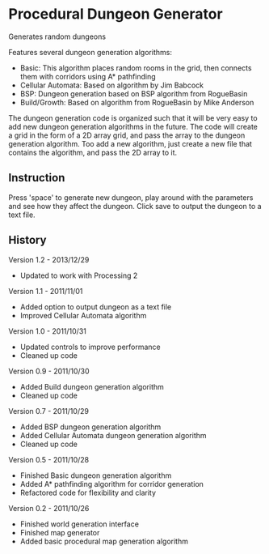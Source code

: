 Procedural Dungeon Generator
============================

Generates random dungeons

Features several dungeon generation algorithms:
- Basic: This algorithm places random rooms in the grid, then connects them with corridors using A* pathfinding
- Cellular Automata: Based on algorithm by Jim Babcock
- BSP: Dungeon generation based on BSP algorithm from RogueBasin
- Build/Growth: Based on algorithm from RogueBasin by Mike Anderson

The dungeon generation code is organized such that it will be very easy to add new dungeon generation algorithms in the future. The code will create a grid in the form of a 2D array grid, and pass the array to the dungeon generation algorithm. Too add a new algorithm, just create a new file that contains the algorithm, and pass the 2D array to it.
 
Instruction
-----------

Press 'space' to generate new dungeon, play around with the parameters and see how they affect the dungeon. Click save to output the dungeon to a text file.

History
-------

Version 1.2 - 2013/12/29
- Updated to work with Processing 2

Version 1.1 - 2011/11/01
- Added option to output dungeon as a text file
- Improved Cellular Automata algorithm

Version 1.0 - 2011/10/31
- Updated controls to improve performance
- Cleaned up code

Version 0.9 - 2011/10/30
- Added Build dungeon generation algorithm
- Cleaned up code

Version 0.7 - 2011/10/29
- Added BSP dungeon generation algorithm
- Added Cellular Automata dungeon generation algorithm
- Cleaned up code

Version 0.5 - 2011/10/28
- Finished Basic dungeon generation algorithm
- Added A* pathfinding algorithm for corridor generation
- Refactored code for flexibility and clarity

Version 0.2 - 2011/10/26
- Finished world generation interface
- Finished map generator
- Added basic procedural map generation algorithm  
